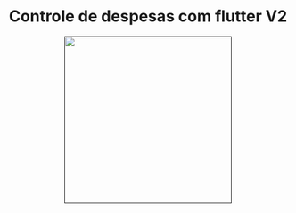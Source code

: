 <h1 align="center" >Controle de despesas com flutter V2</h1>

<p align="center"><a href="" target="_blank"><img src="https://drive.google.com/uc?export=view&id=1_YBMYr03NN6diUuy2QqVnd5Ik_DamSi5" width="300"></a></p>
